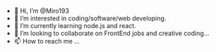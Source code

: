 - 👋 Hi, I’m @Miro193
- 👀 I’m interested in coding/software/web developing.
- 🌱 I’m currently learning node.js and react.
- 💞️ I’m looking to collaborate on FrontEnd jobs and creative coding...
- 📫 How to reach me ...
<!---
Miro193/Miro193 is a ✨ special ✨ repository because its `README.md` (this file) appears on your GitHub profile.
You can click the Preview link to take a look at your changes.
--->
